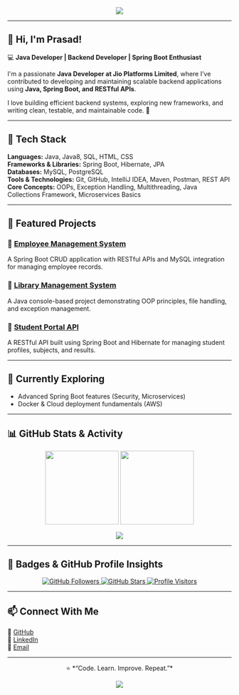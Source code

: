 <!-- Header Banner -->
<p align="center">
  <img src="https://capsule-render.vercel.app/api?type=rect&color=0:2E8BFD,100:6C63FF&height=180&section=header&text=Prasad%20A%20👨‍💻&fontSize=45&fontColor=ffffff&animation=fadeIn" />
</p>

---

## 👋 Hi, I'm Prasad!

💻 **Java Developer | Backend Developer | Spring Boot Enthusiast**

I'm a passionate **Java Developer at Jio Platforms Limited**, where I’ve contributed to developing and maintaining scalable backend applications using **Java, Spring Boot, and RESTful APIs**.  

I love building efficient backend systems, exploring new frameworks, and writing clean, testable, and maintainable code. 🚀  

---

## 🧠 Tech Stack

**Languages:** Java, Java8, SQL, HTML, CSS  
**Frameworks & Libraries:** Spring Boot, Hibernate, JPA  
**Databases:** MySQL, PostgreSQL  
**Tools & Technologies:** Git, GitHub, IntelliJ IDEA, Maven, Postman, REST API  
**Core Concepts:** OOPs, Exception Handling, Multithreading, Java Collections Framework, Microservices Basics  

---

## 🚀 Featured Projects

### 🔹 [Employee Management System](https://github.com/Prasad09A/EmployeeManagementSystem)
A Spring Boot CRUD application with RESTful APIs and MySQL integration for managing employee records.

### 🔹 [Library Management System](https://github.com/Prasad09A/LibraryManagementSystem)
A Java console-based project demonstrating OOP principles, file handling, and exception management.

### 🔹 [Student Portal API](https://github.com/Prasad09A/StudentPortalAPI)
A RESTful API built using Spring Boot and Hibernate for managing student profiles, subjects, and results.

---

## 🌱 Currently Exploring

- Advanced Spring Boot features (Security, Microservices)  
- Docker & Cloud deployment fundamentals (AWS)  

---

## 📊 GitHub Stats & Activity

<p align="center">
  <img src="https://github-readme-stats.vercel.app/api?username=Prasad09A&show_icons=true&theme=radical&hide_border=true" height="165"/>
  <img src="https://github-readme-streak-stats.herokuapp.com/?user=Prasad09A&theme=radical&hide_border=true" height="165"/>
</p>

<p align="center">
  <img src="https://github-readme-stats.vercel.app/api/top-langs/?username=Prasad09A&layout=compact&theme=radical&hide_border=true"/>
</p>

---

## 🏅 Badges & GitHub Profile Insights

<p align="center">
  <a href="https://github.com/Prasad09A?tab=followers">
    <img src="https://img.shields.io/github/followers/Prasad09A?label=Followers&style=social" alt="GitHub Followers" />
  </a>
  <a href="https://github.com/Prasad09A">
    <img src="https://img.shields.io/github/stars/Prasad09A?label=Stars&style=social" alt="GitHub Stars" />
  </a>
  <a href="https://visitor-badge.laobi.icu/badge?page_id=Prasad09A.Prasad09A">
    <img src="https://visitor-badge.laobi.icu/badge?page_id=Prasad09A.Prasad09A" alt="Profile Visitors" />
  </a>
</p>

---

## 📫 Connect With Me

🔗 [GitHub](https://github.com/Prasad09A)  
🔗 [LinkedIn](https://www.linkedin.com/in/prasadamilkanthwar/)  
📧 [Email](mailto:prasadamilkanthwar@gmail.com)  

---

<p align="center">
  ⭐️ *“Code. Learn. Improve. Repeat.”*
</p>

<!-- Footer Banner -->
<p align="center">
  <img src="https://capsule-render.vercel.app/api?type=waving&color=0:6C63FF,100:2E8BFD&height=120&section=footer" />
</p>
